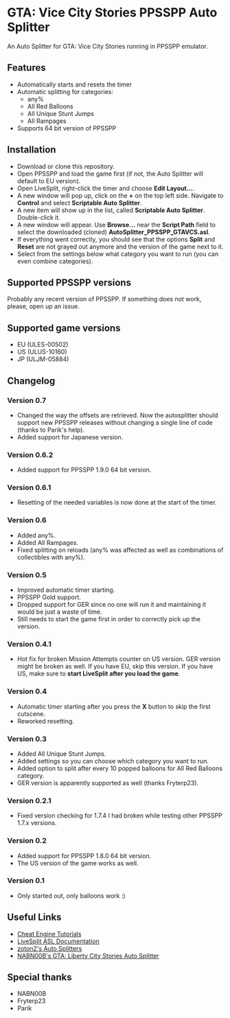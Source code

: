 # GTA: Vice City Stories PPSSPP Auto Splitter

An Auto Splitter for GTA: Vice City Stories running in PPSSPP emulator.

## Features

* Automatically starts and resets the timer
* Automatic splitting for categories:
	* any%
	* All Red Balloons
	* All Unique Stunt Jumps
	* All Rampages
* Supports 64 bit version of PPSSPP

## Installation

* Download or clone this repository.
* Open PPSSPP and load the game first (if not, the Auto Splitter will default to EU version).
* Open LiveSplit, right-click the timer and choose **Edit Layout...**.
* A new window will pop up, click on the **+** on the top left side. Navigate to **Control** and select **Scriptable Auto Splitter**.
* A new item will show up in the list, called **Scriptable Auto Splitter**. Double-click it.
* A new window will appear. Use **Browse...** near the **Script Path** field to select the downloaded (cloned) **AutoSplitter_PPSSPP_GTAVCS.asl**.
* If everything went correctly, you should see that the options **Split** and **Reset** are not grayed out anymore and the version of the game next to it.
* Select from the settings below what category you want to run (you can even combine categories).

## Supported PPSSPP versions

Probably any recent version of PPSSPP. If something does not work, please, open up an issue.

## Supported game versions

* EU (ULES-00502)
* US (ULUS-10160)
* JP (ULJM-05884)

## Changelog

### Version 0.7

* Changed the way the offsets are retrieved. Now the autosplitter should support new PPSSPP releases without changing a single line of code (thanks to Parik's help).
* Added support for Japanese version.

### Version 0.6.2

* Added support for PPSSPP 1.9.0 64 bit version.

### Version 0.6.1

* Resetting of the needed variables is now done at the start of the timer.

### Version 0.6

* Added any%.
* Added All Rampages.
* Fixed splitting on reloads (any% was affected as well as combinations of collectibles with any%).

### Version 0.5

* Improved automatic timer starting.
* PPSSPP Gold support.
* Dropped support for GER since no one will run it and maintaining it would be just a waste of time.
* Still needs to start the game first in order to correctly pick up the version.

### Version 0.4.1

* Hot fix for broken Mission Attempts counter on US version. GER version might be broken as well. If you have EU, skip this version. If you have US, make sure to **start LiveSplit after you load the game**.

### Version 0.4

* Automatic timer starting after you press the **X** button to skip the first cutscene.
* Reworked resetting.

### Version 0.3

* Added All Unique Stunt Jumps.
* Added settings so you can choose which category you want to run.
* Added option to split after every 10 popped balloons for All Red Balloons category.
* GER version is apparently supported as well (thanks Fryterp23).

### Version 0.2.1

* Fixed version checking for 1.7.4 I had broken while testing other PPSSPP 1.7.x versions.

### Version 0.2

* Added support for PPSSPP 1.8.0 64 bit version. 
* The US version of the game works as well.

### Version 0.1

* Only started out, only balloons work :)

## Useful Links

* [Cheat Engine Tutorials](https://wiki.cheatengine.org/index.php?title=Tutorials)
* [LiveSplit ASL Documentation](https://github.com/LiveSplit/LiveSplit/blob/master/Documentation/Auto-Splitters.md)
* [zoton2's Auto Splitters](https://github.com/zoton2/LiveSplit.Scripts)
* [NABN00B's GTA: Liberty City Stories Auto Splitter](https://github.com/DavidTamas/LiveSplit.Autosplitters)

## Special thanks

* NABN00B
* Fryterp23
* Parik
